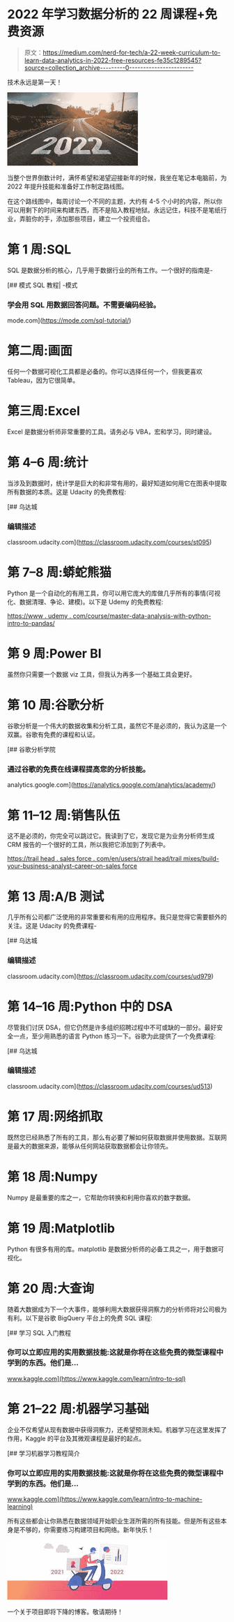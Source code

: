 # 2022 年学习数据分析的 22 周课程+免费资源

> 原文：<https://medium.com/nerd-for-tech/a-22-week-curriculum-to-learn-data-analytics-in-2022-free-resources-fe35c1289545?source=collection_archive---------0----------------------->

技术永远是第一天！

![](img/3822cba310a2b55f0bf908c3a9506637.png)

当整个世界倒数计时，满怀希望和渴望迎接新年的时候，我坐在笔记本电脑前，为 2022 年提升技能和准备好工作制定路线图。

在这个路线图中，每周讨论一个不同的主题，大约有 4-5 个小时的内容，所以你可以用剩下的时间来构建东西，而不是陷入教程地狱。永远记住，科技不是笔纸行业，弄脏你的手，添加那些项目，建立一个投资组合。

# 第 1 周:SQL

SQL 是数据分析的核心，几乎用于数据行业的所有工作。一个很好的指南是-

[](https://mode.com/sql-tutorial/) [## 模式 SQL 教程| -模式

### 学会用 SQL 用数据回答问题。不需要编码经验。

mode.com](https://mode.com/sql-tutorial/) 

# 第二周:画面

任何一个数据可视化工具都是必备的。你可以选择任何一个，但我更喜欢 Tableau，因为它很简单。

# 第三周:Excel

Excel 是数据分析师非常重要的工具。请务必与 VBA，宏和学习，同时建设。

# 第 4–6 周:统计

当涉及到数据时，统计学是巨大的和非常有用的，最好知道如何用它在图表中提取所有数据的本质。这是 Udacity 的免费教程:

 [## 乌达城

### 编辑描述

classroom.udacity.com](https://classroom.udacity.com/courses/st095) 

# 第 7–8 周:蟒蛇熊猫

Python 是一个自动化的有用工具，你可以用它庞大的库做几乎所有的事情(可视化、数据清理、争论、建模)。以下是 Udemy 的免费教程:

[https://www . udemy . com/course/master-data-analysis-with-python-intro-to-pandas/](https://www.udemy.com/course/master-data-analysis-with-python-intro-to-pandas/)

# 第 9 周:Power BI

虽然你只需要一个数据 viz 工具，但我认为再多一个基础工具会更好。

# 第 10 周:谷歌分析

谷歌分析是一个伟大的数据收集和分析工具，虽然它不是必须的，我认为这是一个双赢。谷歌有免费的课程和认证。

 [## 谷歌分析学院

### 通过谷歌的免费在线课程提高您的分析技能。

analytics.google.com](https://analytics.google.com/analytics/academy/) 

# 第 11–12 周:销售队伍

这不是必须的，你完全可以跳过它。我读到了它，发现它是为业务分析师生成 CRM 报告的一个很好的工具，所以我把它添加到了列表中。

[https://trail head . sales force . com/en/users/strail head/trail mixes/build-your-business-analyst-career-on-sales force](https://trailhead.salesforce.com/en/users/strailhead/trailmixes/build-your-business-analyst-career-on-salesforce)

# 第 13 周:A/B 测试

几乎所有公司都广泛使用的非常重要和有用的应用程序。我只是觉得它需要额外的关注。这是 Udacity 的免费课程-

 [## 乌达城

### 编辑描述

classroom.udacity.com](https://classroom.udacity.com/courses/ud979) 

# 第 14–16 周:Python 中的 DSA

尽管我们讨厌 DSA，但它仍然是许多组织招聘过程中不可或缺的一部分。最好安全一点，至少用熟悉的语言 Python 练习一下。谷歌为此提供了一个免费课程:

 [## 乌达城

### 编辑描述

classroom.udacity.com](https://classroom.udacity.com/courses/ud513) 

# 第 17 周:网络抓取

既然您已经熟悉了所有的工具，那么有必要了解如何获取数据并使用数据。互联网是最大的数据来源，能够从任何网站获取数据都会让你领先。

# 第 18 周:Numpy

Numpy 是最重要的库之一，它帮助你转换和利用你喜欢的数字数据。

# 第 19 周:Matplotlib

Python 有很多有用的库。matplotlib 是数据分析师的必备工具之一，用于数据可视化。

# 第 20 周:大查询

随着大数据成为下一个大事件，能够利用大数据获得洞察力的分析师将对公司极为有利。以下是谷歌 BigQuery 平台上的免费 SQL 课程:

 [## 学习 SQL 入门教程

### 你可以立即应用的实用数据技能:这就是你将在这些免费的微型课程中学到的东西。他们是…

www.kaggle.com](https://www.kaggle.com/learn/intro-to-sql) 

# 第 21–22 周:机器学习基础

企业不仅希望从现有数据中获得洞察力，还希望预测未知。机器学习在这里发挥了作用，Kaggle 的平台及其微观课程是最好的起点。

 [## 学习机器学习教程简介

### 你可以立即应用的实用数据技能:这就是你将在这些免费的微型课程中学到的东西。他们是…

www.kaggle.com](https://www.kaggle.com/learn/intro-to-machine-learning) 

所有这些都会让你熟悉在数据领域开始职业生涯所需的所有技能。但是所有这些本身是不够的，你需要练习构建项目和网络。新年快乐！

![](img/983b4a6320445d945c672c812ce4ed5b.png)

一个关于项目即将下降的博客。敬请期待！